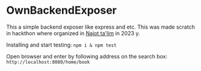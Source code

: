 # OwnBackendExposer

This a simple backend exposer like express and etc. This was made scratch in hackthon where organized in [Najot ta'lim](https://najottalim.uz/) in 2023 y.

Installing and start testing:
<code>npm i & npm test </code>
  
Open browser and enter by following address on the search box: 
 <code>http://localhost:8080/home/book</code>
